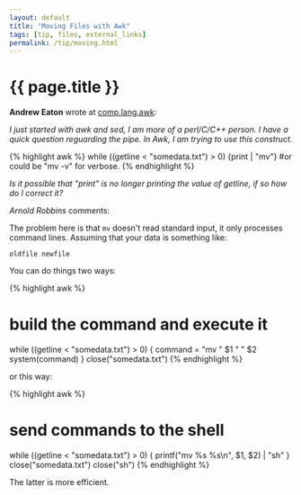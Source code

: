```yaml
---
layout: default
title: "Moving Files with Awk"
tags: [tip, files, external_links]
permalink: /tip/moving.html
---
```


# {{ page.title }}

**Andrew Eaton** wrote at [comp.lang.awk][1]:

*I just started with awk and sed, I am more of a perl/C/C++ person.
I have a quick question reguarding the pipe. In Awk, I am trying to use
this construct.*

{% highlight awk %}
while ((getline < "somedata.txt") > 0)
            {print | "mv"} #or could be "mv -v" for verbose. 
{% endhighlight %}

*Is it possible that "print" is no longer printing the value of getline,
if so how do I correct it?*

*Arnold Robbins* comments:

The problem here is that `mv` doesn't read standard input, it only
processes command lines.  Assuming that your data is something like:

	oldfile newfile

You can do things two ways:

{% highlight awk %}
# build the command and execute it
while ((getline &lt; "somedata.txt") > 0) {
          command = "mv " $1 " " $2
          system(command)
}
close("somedata.txt")
{% endhighlight %}

or this way:

{% highlight awk %}
# send commands to the shell
while ((getline &lt; "somedata.txt") > 0) {
          printf("mv %s %s\n", $1, $2) | "sh"
}
close("somedata.txt")
close("sh")
{% endhighlight %}

The latter is more efficient.

[1]: http://groups.google.com/group/comp.lang.awk/browse_thread/thread/b46590ad3d219299/30dcbc8ea43f741b?lnk=gst&q=arnold+robbins#30dcbc8ea43f741b
